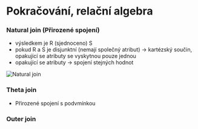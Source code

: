 # Pokračování, relační algebra

### Natural join (Přirozené spojení)
* výsledkem je R (sjednoceno) S
* pokud R a S je disjunktní (nemají společný atribut) -> kartézský součin, opakující se atributy se vyskytnou pouze jednou
* opakující se atributy -> spojení stejných hodnot

![Natural join](https://i.imgur.com/aYspNFv.png)

### Theta join
* Přirozené spojení s podvmínkou

### Outer join
